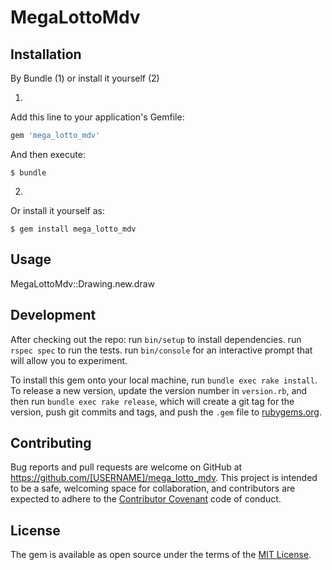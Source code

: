 # MegaLottoMdv


## Installation

By Bundle (1) or install it yourself (2)

1)
Add this line to your application's Gemfile:

```ruby
gem 'mega_lotto_mdv'
```

And then execute:

    $ bundle

2) 
Or install it yourself as:

    $ gem install mega_lotto_mdv

## Usage

MegaLottoMdv::Drawing.new.draw

## Development

After checking out the repo:
 run `bin/setup` to install dependencies. 
 run `rspec spec` to run the tests. 
 run `bin/console` for an interactive prompt that will allow you to experiment.

To install this gem onto your local machine, run `bundle exec rake install`. To release a new version, update the version number in `version.rb`, and then run `bundle exec rake release`, which will create a git tag for the version, push git commits and tags, and push the `.gem` file to [rubygems.org](https://rubygems.org).

## Contributing

Bug reports and pull requests are welcome on GitHub at https://github.com/[USERNAME]/mega_lotto_mdv. This project is intended to be a safe, welcoming space for collaboration, and contributors are expected to adhere to the [Contributor Covenant](http://contributor-covenant.org) code of conduct.


## License

The gem is available as open source under the terms of the [MIT License](http://opensource.org/licenses/MIT).

